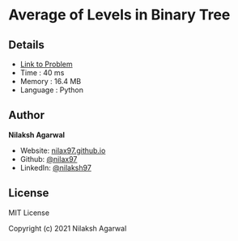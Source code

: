 # Average of Levels in Binary Tree


## Details

* [Link to Problem](https://leetcode.com/problems/average-of-levels-in-binary-tree/)
* Time : 40 ms
* Memory : 16.4 MB
* Language : Python

## Author

**Nilaksh Agarwal**

* Website: [nilax97.github.io](https://nilax97.github.io/)
* Github: [@nilax97](https://github.com/nilax97)
* LinkedIn: [@nilaksh97](https://linkedin.com/in/nilaksh97)

## License

MIT License

Copyright (c) 2021 Nilaksh Agarwal
